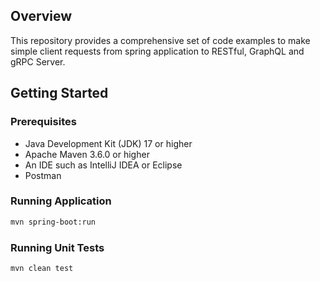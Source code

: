 ## Overview

This repository provides a comprehensive set of code examples to make simple client requests from spring application to RESTful, GraphQL and gRPC Server.

## Getting Started

### Prerequisites

- Java Development Kit (JDK) 17 or higher
- Apache Maven 3.6.0 or higher
- An IDE such as IntelliJ IDEA or Eclipse
- Postman

### Running Application
```sh
mvn spring-boot:run
```
   
### Running Unit Tests
```sh
mvn clean test
```